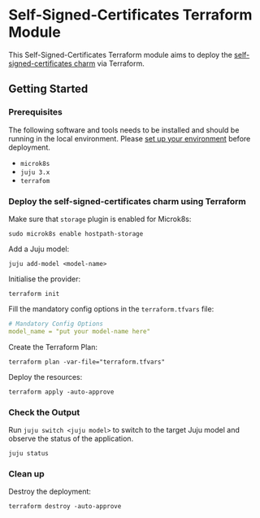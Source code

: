 # Self-Signed-Certificates Terraform Module

This Self-Signed-Certificates Terraform module aims to deploy the [self-signed-certificates charm](https://charmhub.io/self-signed-certificates?channel=latest/beta) via Terraform.

## Getting Started

### Prerequisites

The following software and tools needs to be installed and should be running in the local environment. Please [set up your environment](https://discourse.charmhub.io/t/set-up-your-development-environment-with-microk8s-for-juju-terraform-provider/13109) before deployment.

- `microk8s`
- `juju 3.x`
- `terrafom`

### Deploy the self-signed-certificates charm using Terraform

Make sure that `storage` plugin is enabled for Microk8s:

```console
sudo microk8s enable hostpath-storage
```

Add a Juju model:

```console
juju add-model <model-name>
```

Initialise the provider:

```console
terraform init
```

Fill the mandatory config options in the `terraform.tfvars` file:

```yaml
# Mandatory Config Options
model_name = "put your model-name here"
```

Create the Terraform Plan:

```console
terraform plan -var-file="terraform.tfvars" 
```

Deploy the resources:

```console
terraform apply -auto-approve 
```

### Check the Output

Run `juju switch <juju model>` to switch to the target Juju model and observe the status of the application.

```console
juju status
```

### Clean up

Destroy the deployment:

```console
terraform destroy -auto-approve
```

